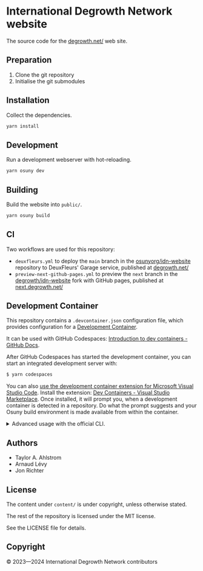 # International Degrowth Network website

The source code for the [degrowth.net/](https://degrowth.net) web site.

## Preparation

1. Clone the git repository
2. Initialise the git submodules

## Installation

Collect the dependencies.

```sh
yarn install
```

## Development

Run a development webserver with hot-reloading.

```sh
yarn osuny dev
```

## Building

Build the website into `public/`.

```sh
yarn osuny build
```

## CI

Two workflows are used for this repository:

- `deuxfleurs.yml` to deploy the `main` branch in the [osunyorg/idn-website](https://github.com/osunyorg/idn-website) repository to DeuxFleurs' Garage service, published at [degrowth.net/](https://degrowth.net)
- `preview-next-github-pages.yml` to preview the `next` branch in the [degrowth/idn-website](https://github.com/degrowth/idn-website) fork with GitHub pages, published at [next.degrowth.net/](https://next.degrowth.net)

## Development Container

This repository contains a `.devcontainer.json` configuration file, which provides configuration for a [Development Container](https://containers.dev/).

It can be used with GitHub Codespaces: [Introduction to dev containers - GitHub Docs](https://docs.github.com/en/codespaces/setting-up-your-project-for-codespaces/adding-a-dev-container-configuration/introduction-to-dev-containers).

After GitHub Codespaces has started the development container, you can start an integrated development server with:

```sh
$ yarn codespaces
```

You can also [use the development container extension for Microsoft Visual Studio Code](https://code.visualstudio.com/docs/devcontainers/containers). Install the extension: [Dev Containers - Visual Studio Marketplace](https://marketplace.visualstudio.com/items?itemName=ms-vscode-remote.remote-containers). Once installed, it will prompt you, when a development container is detected in a repository. Do what the prompt suggests and your Osuny build environment is made available from within the container.

<details><summary>Advanced usage with the official CLI.</summary>

The CLI currently has no support for `forwardPorts`[¹](https://github.com/devcontainers/cli/issues/22), why we keep compatibility with using the `appPort` setting.

Install the CLI:

```sh
yarn global add @devcontainers/cli
```

Lify cycle of a development container:

```sh
devcontainer build --workspace-folder ./
devcontainer up --workspace-folder ./
```

You can now open the website generated from the development server at http://localhost:1313/.

</details>

## Authors

- Taylor A. Ahlstrom
- Arnaud Lévy
- Jon Richter

## License

The content under `content/` is under copyright, unless otherwise stated.

The rest of the repository is licensed under the MIT license.

See the LICENSE file for details.

## Copyright

© 2023—2024 International Degrowth Network contributors
